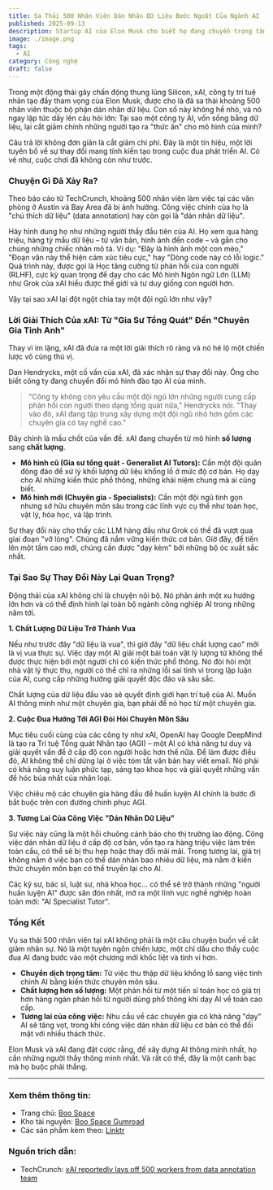```yaml
---
title: Sa Thải 500 Nhân Viên Dán Nhãn Dữ Liệu Bước Ngoặt Của Ngành AI
published: 2025-09-13
description: Startup AI của Elon Musk cho biết họ đang chuyển trọng tâm từ những người dạy AI tổng quát sang các chuyên gia.
image: ./image.png
tags:
  - AI
category: Công nghệ
draft: false
---
```


Trong một động thái gây chấn động thung lũng Silicon, xAI, công ty trí tuệ nhân tạo đầy tham vọng của Elon Musk, được cho là đã sa thải khoảng 500 nhân viên thuộc bộ phận dán nhãn dữ liệu. Con số này không hề nhỏ, và nó ngay lập tức dấy lên câu hỏi lớn: Tại sao một công ty AI, vốn sống bằng dữ liệu, lại cắt giảm chính những người tạo ra "thức ăn" cho mô hình của mình?

Câu trả lời không đơn giản là cắt giảm chi phí. Đây là một tín hiệu, một lời tuyên bố về sự thay đổi mang tính kiến tạo trong cuộc đua phát triển AI. Có vẻ như, cuộc chơi đã không còn như trước.
### Chuyện Gì Đã Xảy Ra?

Theo báo cáo từ TechCrunch, khoảng 500 nhân viên làm việc tại các văn phòng ở Austin và Bay Area đã bị ảnh hưởng. Công việc chính của họ là "chú thích dữ liệu" (data annotation) hay còn gọi là "dán nhãn dữ liệu".

Hãy hình dung họ như những người thầy đầu tiên của AI. Họ xem qua hàng triệu, hàng tỷ mẩu dữ liệu – từ văn bản, hình ảnh đến code – và gắn cho chúng những chiếc nhãn mô tả. Ví dụ: "Đây là hình ảnh một con mèo," "Đoạn văn này thể hiện cảm xúc tiêu cực," hay "Dòng code này có lỗi logic." Quá trình này, được gọi là Học tăng cường từ phản hồi của con người (RLHF), cực kỳ quan trọng để dạy cho các Mô hình Ngôn ngữ Lớn (LLM) như Grok của xAI hiểu được thế giới và tư duy giống con người hơn.

Vậy tại sao xAI lại đột ngột chia tay một đội ngũ lớn như vậy?

### Lời Giải Thích Của xAI: Từ "Gia Sư Tổng Quát" Đến "Chuyên Gia Tinh Anh"

Thay vì im lặng, xAI đã đưa ra một lời giải thích rõ ràng và nó hé lộ một chiến lược vô cùng thú vị.

Dan Hendrycks, một cố vấn của xAI, đã xác nhận sự thay đổi này. Ông cho biết công ty đang chuyển đổi mô hình đào tạo AI của mình.

> "Công ty không còn yêu cầu một đội ngũ lớn những người cung cấp phản hồi con người theo dạng tổng quát nữa," Hendrycks nói. "Thay vào đó, xAI đang tập trung xây dựng một đội ngũ nhỏ hơn gồm các chuyên gia có tay nghề cao."

Đây chính là mấu chốt của vấn đề. xAI đang chuyển từ mô hình **số lượng** sang **chất lượng**.

*   **Mô hình cũ (Gia sư tổng quát - Generalist AI Tutors):** Cần một đội quân đông đảo để xử lý khối lượng dữ liệu khổng lồ ở mức độ cơ bản. Họ dạy cho AI những kiến thức phổ thông, những khái niệm chung mà ai cũng biết.
*   **Mô hình mới (Chuyên gia - Specialists):** Cần một đội ngũ tinh gọn nhưng sở hữu chuyên môn sâu trong các lĩnh vực cụ thể như toán học, vật lý, hóa học, và lập trình.

Sự thay đổi này cho thấy các LLM hàng đầu như Grok có thể đã vượt qua giai đoạn "vỡ lòng". Chúng đã nắm vững kiến thức cơ bản. Giờ đây, để tiến lên một tầm cao mới, chúng cần được "dạy kèm" bởi những bộ óc xuất sắc nhất.

### Tại Sao Sự Thay Đổi Này Lại Quan Trọng?

Động thái của xAI không chỉ là chuyện nội bộ. Nó phản ánh một xu hướng lớn hơn và có thể định hình lại toàn bộ ngành công nghiệp AI trong những năm tới.

**1. Chất Lượng Dữ Liệu Trở Thành Vua**

Nếu như trước đây "dữ liệu là vua", thì giờ đây "dữ liệu chất lượng cao" mới là vị vua thực sự. Việc dạy một AI giải một bài toán vật lý lượng tử không thể được thực hiện bởi một người chỉ có kiến thức phổ thông. Nó đòi hỏi một nhà vật lý thực thụ, người có thể chỉ ra những lỗi sai tinh vi trong lập luận của AI, cung cấp những hướng giải quyết độc đáo và sâu sắc.

Chất lượng của dữ liệu đầu vào sẽ quyết định giới hạn trí tuệ của AI. Muốn AI thông minh như một chuyên gia, bạn phải để nó học từ một chuyên gia.

**2. Cuộc Đua Hướng Tới AGI Đòi Hỏi Chuyên Môn Sâu**

Mục tiêu cuối cùng của các công ty như xAI, OpenAI hay Google DeepMind là tạo ra Trí tuệ Tổng quát Nhân tạo (AGI) – một AI có khả năng tư duy và giải quyết vấn đề ở cấp độ con người hoặc hơn thế nữa. Để làm được điều đó, AI không thể chỉ dừng lại ở việc tóm tắt văn bản hay viết email. Nó phải có khả năng suy luận phức tạp, sáng tạo khoa học và giải quyết những vấn đề hóc búa nhất của nhân loại.

Việc chiêu mộ các chuyên gia hàng đầu để huấn luyện AI chính là bước đi bắt buộc trên con đường chinh phục AGI.

**3. Tương Lai Của Công Việc "Dán Nhãn Dữ Liệu"**

Sự việc này cũng là một hồi chuông cảnh báo cho thị trường lao động. Công việc dán nhãn dữ liệu ở cấp độ cơ bản, vốn tạo ra hàng triệu việc làm trên toàn cầu, có thể sẽ bị thu hẹp hoặc thay đổi mãi mãi. Trong tương lai, giá trị không nằm ở việc bạn có thể dán nhãn bao nhiêu dữ liệu, mà nằm ở kiến thức chuyên môn bạn có thể truyền lại cho AI.

Các kỹ sư, bác sĩ, luật sư, nhà khoa học... có thể sẽ trở thành những "người huấn luyện AI" được săn đón nhất, mở ra một lĩnh vực nghề nghiệp hoàn toàn mới: "AI Specialist Tutor".

### Tổng Kết

Vụ sa thải 500 nhân viên tại xAI không phải là một câu chuyện buồn về cắt giảm nhân sự. Nó là một tuyên ngôn chiến lược, một chỉ dấu cho thấy cuộc đua AI đang bước vào một chương mới khốc liệt và tinh vi hơn.

*   **Chuyển dịch trọng tâm:** Từ việc thu thập dữ liệu khổng lồ sang việc tinh chỉnh AI bằng kiến thức chuyên môn sâu.
*   **Chất lượng hơn số lượng:** Một phản hồi từ một tiến sĩ toán học có giá trị hơn hàng ngàn phản hồi từ người dùng phổ thông khi dạy AI về toán cao cấp.
*   **Tương lai của công việc:** Nhu cầu về các chuyên gia có khả năng "dạy" AI sẽ tăng vọt, trong khi công việc dán nhãn dữ liệu cơ bản có thể đối mặt với nhiều thách thức.

Elon Musk và xAI đang đặt cược rằng, để xây dựng AI thông minh nhất, họ cần những người thầy thông minh nhất. Và rất có thể, đây là một canh bạc mà họ buộc phải thắng.

---

### Xem thêm thông tin:

*   Trang chủ: [Boo Space](https://boospace.tech)
*   Kho tài nguyên: [Boo Space Gumroad](https://boospace.gumroad.com)
*   Các sản phẩm kèm theo: [Linktr](https://linktr.ee/boospace)

### Nguồn trích dẫn:

*   TechCrunch: [xAI reportedly lays off 500 workers from data annotation team](https://techcrunch.com/2025/09/13/xai-reportedly-lays-off-500-workers-from-data-annotation-team/)